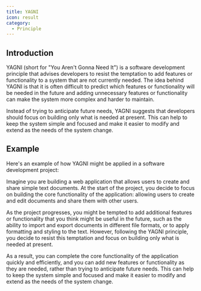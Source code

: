 ```yaml
---
title: YAGNI
icon: result
category:
  - Principle
---
```


## Introduction

YAGNI (short for "You Aren't Gonna Need It") is a software development principle that advises developers to resist the temptation to add features or functionality to a system that are not currently needed. The idea behind YAGNI is that it is often difficult to predict which features or functionality will be needed in the future and adding unnecessary features or functionality can make the system more complex and harder to maintain.

Instead of trying to anticipate future needs, YAGNI suggests that developers should focus on building only what is needed at present. This can help to keep the system simple and focused and make it easier to modify and extend as the needs of the system change.

## Example

Here's an example of how YAGNI might be applied in a software development project:

Imagine you are building a web application that allows users to create and share simple text documents. At the start of the project, you decide to focus on building the core functionality of the application: allowing users to create and edit documents and share them with other users.

As the project progresses, you might be tempted to add additional features or functionality that you think might be useful in the future, such as the ability to import and export documents in different file formats, or to apply formatting and styling to the text. However, following the YAGNI principle, you decide to resist this temptation and focus on building only what is needed at present.

As a result, you can complete the core functionality of the application quickly and efficiently, and you can add new features or functionality as they are needed, rather than trying to anticipate future needs. This can help to keep the system simple and focused and make it easier to modify and extend as the needs of the system change.
